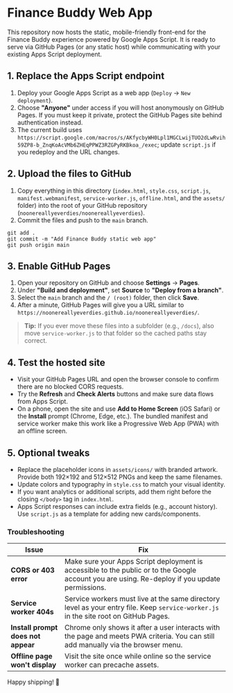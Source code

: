 # Finance Buddy Web App

This repository now hosts the static, mobile-friendly front-end for the Finance Buddy experience powered by Google Apps Script. It is ready to serve via GitHub Pages (or any static host) while communicating with your existing Apps Script deployment.

## 1. Replace the Apps Script endpoint

1. Deploy your Google Apps Script as a web app (`Deploy` → `New deployment`).
2. Choose **"Anyone"** under access if you will host anonymously on GitHub Pages. If you must keep it private, protect the GitHub Pages site behind authentication instead.
3. The current build uses `https://script.google.com/macros/s/AKfycbyWH0Lpl1MGCLwijTUO2dLwRvih59ZP8-b_ZnqKoAcVMb6ZHEqPPWZ3RZGPyRKBkoa_/exec`; update `script.js` if you redeploy and the URL changes.

## 2. Upload the files to GitHub

1. Copy everything in this directory (`index.html`, `style.css`, `script.js`, `manifest.webmanifest`, `service-worker.js`, `offline.html`, and the `assets/` folder) into the root of your GitHub repository (`noonereallyeverdies/noonereallyeverdies`).
2. Commit the files and push to the `main` branch.

```
git add .
git commit -m "Add Finance Buddy static web app"
git push origin main
```

## 3. Enable GitHub Pages

1. Open your repository on GitHub and choose **Settings** → **Pages**.
2. Under **"Build and deployment"**, set **Source** to **"Deploy from a branch"**.
3. Select the `main` branch and the `/ (root)` folder, then click **Save**.
4. After a minute, GitHub Pages will give you a URL similar to `https://noonereallyeverdies.github.io/noonereallyeverdies/`.

> **Tip:** If you ever move these files into a subfolder (e.g., `/docs`), also move `service-worker.js` to that folder so the cached paths stay correct.

## 4. Test the hosted site

- Visit your GitHub Pages URL and open the browser console to confirm there are no blocked CORS requests.
- Try the **Refresh** and **Check Alerts** buttons and make sure data flows from Apps Script.
- On a phone, open the site and use **Add to Home Screen** (iOS Safari) or the **Install** prompt (Chrome, Edge, etc.). The bundled manifest and service worker make this work like a Progressive Web App (PWA) with an offline screen.

## 5. Optional tweaks

- Replace the placeholder icons in `assets/icons/` with branded artwork. Provide both 192×192 and 512×512 PNGs and keep the same filenames.
- Update colors and typography in `style.css` to match your visual identity.
- If you want analytics or additional scripts, add them right before the closing `</body>` tag in `index.html`.
- Apps Script responses can include extra fields (e.g., account history). Use `script.js` as a template for adding new cards/components.

### Troubleshooting

| Issue | Fix |
| --- | --- |
| **CORS or 403 error** | Make sure your Apps Script deployment is accessible to the public or to the Google account you are using. Re-deploy if you update permissions. |
| **Service worker 404s** | Service workers must live at the same directory level as your entry file. Keep `service-worker.js` in the site root on GitHub Pages. |
| **Install prompt does not appear** | Chrome only shows it after a user interacts with the page and meets PWA criteria. You can still add manually via the browser menu. |
| **Offline page won't display** | Visit the site once while online so the service worker can precache assets. |

Happy shipping! 💖
